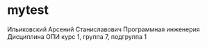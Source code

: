 # mytest
Ильиковский
Арсений
Станиславович
Программная инженерия
Дисциплина ОПИ
курс 1, группа 7, подгруппа 1
